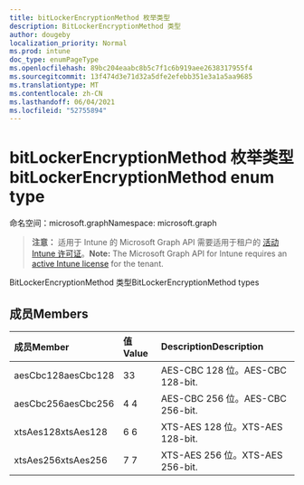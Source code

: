 ```yaml
---
title: bitLockerEncryptionMethod 枚举类型
description: BitLockerEncryptionMethod 类型
author: dougeby
localization_priority: Normal
ms.prod: intune
doc_type: enumPageType
ms.openlocfilehash: 89bc204eaabc8b5c7f1c6b919aee2638317955f4
ms.sourcegitcommit: 13f474d3e71d32a5dfe2efebb351e3a1a5aa9685
ms.translationtype: MT
ms.contentlocale: zh-CN
ms.lasthandoff: 06/04/2021
ms.locfileid: "52755894"
---
```

# <a name="bitlockerencryptionmethod-enum-type"></a><span data-ttu-id="f5c56-103">bitLockerEncryptionMethod 枚举类型</span><span class="sxs-lookup"><span data-stu-id="f5c56-103">bitLockerEncryptionMethod enum type</span></span>

<span data-ttu-id="f5c56-104">命名空间：microsoft.graph</span><span class="sxs-lookup"><span data-stu-id="f5c56-104">Namespace: microsoft.graph</span></span>

> <span data-ttu-id="f5c56-105">**注意：** 适用于 Intune 的 Microsoft Graph API 需要适用于租户的 [活动 Intune 许可证](https://go.microsoft.com/fwlink/?linkid=839381)。</span><span class="sxs-lookup"><span data-stu-id="f5c56-105">**Note:** The Microsoft Graph API for Intune requires an [active Intune license](https://go.microsoft.com/fwlink/?linkid=839381) for the tenant.</span></span>

<span data-ttu-id="f5c56-106">BitLockerEncryptionMethod 类型</span><span class="sxs-lookup"><span data-stu-id="f5c56-106">BitLockerEncryptionMethod types</span></span>

## <a name="members"></a><span data-ttu-id="f5c56-107">成员</span><span class="sxs-lookup"><span data-stu-id="f5c56-107">Members</span></span>
|<span data-ttu-id="f5c56-108">成员</span><span class="sxs-lookup"><span data-stu-id="f5c56-108">Member</span></span>|<span data-ttu-id="f5c56-109">值</span><span class="sxs-lookup"><span data-stu-id="f5c56-109">Value</span></span>|<span data-ttu-id="f5c56-110">Description</span><span class="sxs-lookup"><span data-stu-id="f5c56-110">Description</span></span>|
|:---|:---|:---|
|<span data-ttu-id="f5c56-111">aesCbc128</span><span class="sxs-lookup"><span data-stu-id="f5c56-111">aesCbc128</span></span>|<span data-ttu-id="f5c56-112">3</span><span class="sxs-lookup"><span data-stu-id="f5c56-112">3</span></span>|<span data-ttu-id="f5c56-113">AES-CBC 128 位。</span><span class="sxs-lookup"><span data-stu-id="f5c56-113">AES-CBC 128-bit.</span></span>|
|<span data-ttu-id="f5c56-114">aesCbc256</span><span class="sxs-lookup"><span data-stu-id="f5c56-114">aesCbc256</span></span>|<span data-ttu-id="f5c56-115">4 </span><span class="sxs-lookup"><span data-stu-id="f5c56-115">4</span></span>|<span data-ttu-id="f5c56-116">AES-CBC 256 位。</span><span class="sxs-lookup"><span data-stu-id="f5c56-116">AES-CBC 256-bit.</span></span>|
|<span data-ttu-id="f5c56-117">xtsAes128</span><span class="sxs-lookup"><span data-stu-id="f5c56-117">xtsAes128</span></span>|<span data-ttu-id="f5c56-118">6 </span><span class="sxs-lookup"><span data-stu-id="f5c56-118">6</span></span>|<span data-ttu-id="f5c56-119">XTS-AES 128 位。</span><span class="sxs-lookup"><span data-stu-id="f5c56-119">XTS-AES 128-bit.</span></span>|
|<span data-ttu-id="f5c56-120">xtsAes256</span><span class="sxs-lookup"><span data-stu-id="f5c56-120">xtsAes256</span></span>|<span data-ttu-id="f5c56-121">7 </span><span class="sxs-lookup"><span data-stu-id="f5c56-121">7</span></span>|<span data-ttu-id="f5c56-122">XTS-AES 256 位。</span><span class="sxs-lookup"><span data-stu-id="f5c56-122">XTS-AES 256-bit.</span></span>|




